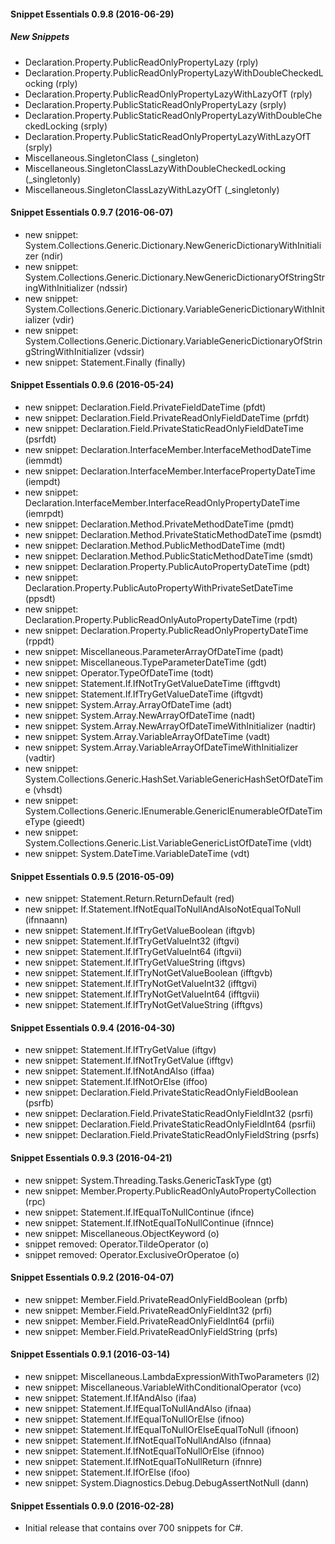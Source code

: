 #### Snippet Essentials 0.9.8 (2016-06-29)

##### New Snippets

* Declaration.Property.PublicReadOnlyPropertyLazy (rply)
* Declaration.Property.PublicReadOnlyPropertyLazyWithDoubleCheckedLocking (rply)
* Declaration.Property.PublicReadOnlyPropertyLazyWithLazyOfT (rply)
* Declaration.Property.PublicStaticReadOnlyPropertyLazy (srply)
* Declaration.Property.PublicStaticReadOnlyPropertyLazyWithDoubleCheckedLocking (srply)
* Declaration.Property.PublicStaticReadOnlyPropertyLazyWithLazyOfT (srply)
* Miscellaneous.SingletonClass (_singleton)
* Miscellaneous.SingletonClassLazyWithDoubleCheckedLocking (_singletonly)
* Miscellaneous.SingletonClassLazyWithLazyOfT (_singletonly)

#### Snippet Essentials 0.9.7 (2016-06-07)

* new snippet: System.Collections.Generic.Dictionary.NewGenericDictionaryWithInitializer (ndir)
* new snippet: System.Collections.Generic.Dictionary.NewGenericDictionaryOfStringStringWithInitializer (ndssir)
* new snippet: System.Collections.Generic.Dictionary.VariableGenericDictionaryWithInitializer (vdir)
* new snippet: System.Collections.Generic.Dictionary.VariableGenericDictionaryOfStringStringWithInitializer (vdssir)
* new snippet: Statement.Finally (finally)

#### Snippet Essentials 0.9.6 (2016-05-24)

* new snippet: Declaration.Field.PrivateFieldDateTime (pfdt)
* new snippet: Declaration.Field.PrivateReadOnlyFieldDateTime (prfdt)
* new snippet: Declaration.Field.PrivateStaticReadOnlyFieldDateTime (psrfdt)
* new snippet: Declaration.InterfaceMember.InterfaceMethodDateTime (iemmdt)
* new snippet: Declaration.InterfaceMember.InterfacePropertyDateTime (iempdt)
* new snippet: Declaration.InterfaceMember.InterfaceReadOnlyPropertyDateTime (iemrpdt)
* new snippet: Declaration.Method.PrivateMethodDateTime (pmdt)
* new snippet: Declaration.Method.PrivateStaticMethodDateTime (psmdt)
* new snippet: Declaration.Method.PublicMethodDateTime (mdt)
* new snippet: Declaration.Method.PublicStaticMethodDateTime (smdt)
* new snippet: Declaration.Property.PublicAutoPropertyDateTime (pdt)
* new snippet: Declaration.Property.PublicAutoPropertyWithPrivateSetDateTime (ppsdt)
* new snippet: Declaration.Property.PublicReadOnlyAutoPropertyDateTime (rpdt)
* new snippet: Declaration.Property.PublicReadOnlyPropertyDateTime (rppdt)
* new snippet: Miscellaneous.ParameterArrayOfDateTime (padt)
* new snippet: Miscellaneous.TypeParameterDateTime (gdt)
* new snippet: Operator.TypeOfDateTime (todt)
* new snippet: Statement.If.IfNotTryGetValueDateTime (ifftgvdt)
* new snippet: Statement.If.IfTryGetValueDateTime (iftgvdt)
* new snippet: System.Array.ArrayOfDateTime (adt)
* new snippet: System.Array.NewArrayOfDateTime (nadt)
* new snippet: System.Array.NewArrayOfDateTimeWithInitializer (nadtir)
* new snippet: System.Array.VariableArrayOfDateTime (vadt)
* new snippet: System.Array.VariableArrayOfDateTimeWithInitializer (vadtir)
* new snippet: System.Collections.Generic.HashSet.VariableGenericHashSetOfDateTime (vhsdt)
* new snippet: System.Collections.Generic.IEnumerable.GenericIEnumerableOfDateTimeType (gieedt)
* new snippet: System.Collections.Generic.List.VariableGenericListOfDateTime (vldt)
* new snippet: System.DateTime.VariableDateTime (vdt)

#### Snippet Essentials 0.9.5 (2016-05-09)
* new snippet: Statement.Return.ReturnDefault (red)
* new snippet: If.Statement.IfNotEqualToNullAndAlsoNotEqualToNull (ifnnaann)
* new snippet: Statement.If.IfTryGetValueBoolean (iftgvb)
* new snippet: Statement.If.IfTryGetValueInt32 (iftgvi)
* new snippet: Statement.If.IfTryGetValueInt64 (iftgvii)
* new snippet: Statement.If.IfTryGetValueString (iftgvs)
* new snippet: Statement.If.IfTryNotGetValueBoolean (ifftgvb)
* new snippet: Statement.If.IfTryNotGetValueInt32 (ifftgvi)
* new snippet: Statement.If.IfTryNotGetValueInt64 (ifftgvii)
* new snippet: Statement.If.IfTryNotGetValueString (ifftgvs)

#### Snippet Essentials 0.9.4 (2016-04-30)
* new snippet: Statement.If.IfTryGetValue (iftgv)
* new snippet: Statement.If.IfNotTryGetValue (ifftgv)
* new snippet: Statement.If.IfNotAndAlso (iffaa)
* new snippet: Statement.If.IfNotOrElse (iffoo)
* new snippet: Declaration.Field.PrivateStaticReadOnlyFieldBoolean (psrfb)
* new snippet: Declaration.Field.PrivateStaticReadOnlyFieldInt32 (psrfi)
* new snippet: Declaration.Field.PrivateStaticReadOnlyFieldInt64 (psrfii)
* new snippet: Declaration.Field.PrivateStaticReadOnlyFieldString (psrfs)

#### Snippet Essentials 0.9.3 (2016-04-21)
* new snippet: System.Threading.Tasks.GenericTaskType (gt)
* new snippet: Member.Property.PublicReadOnlyAutoPropertyCollection (rpc)
* new snippet: Statement.If.IfEqualToNullContinue (ifnce)
* new snippet: Statement.If.IfNotEqualToNullContinue (ifnnce)
* new snippet: Miscellaneous.ObjectKeyword (o)
* snippet removed: Operator.TildeOperator (o)
* snippet removed: Operator.ExclusiveOrOperatoe (o)

#### Snippet Essentials 0.9.2 (2016-04-07)
* new snippet: Member.Field.PrivateReadOnlyFieldBoolean (prfb)
* new snippet: Member.Field.PrivateReadOnlyFieldInt32 (prfi)
* new snippet: Member.Field.PrivateReadOnlyFieldInt64 (prfii)
* new snippet: Member.Field.PrivateReadOnlyFieldString (prfs)

#### Snippet Essentials 0.9.1 (2016-03-14)
* new snippet: Miscellaneous.LambdaExpressionWithTwoParameters (l2)
* new snippet: Miscellaneous.VariableWithConditionalOperator (vco)
* new snippet: Statement.If.IfAndAlso (ifaa)
* new snippet: Statement.If.IfEqualToNullAndAlso (ifnaa)
* new snippet: Statement.If.IfEqualToNullOrElse (ifnoo)
* new snippet: Statement.If.IfEqualToNullOrElseEqualToNull (ifnoon)
* new snippet: Statement.If.IfNotEqualToNullAndAlso (ifnnaa)
* new snippet: Statement.If.IfNotEqualToNullOrElse (ifnnoo)
* new snippet: Statement.If.IfNotEqualToNullReturn (ifnnre)
* new snippet: Statement.If.IfOrElse (ifoo)
* new snippet: System.Diagnostics.Debug.DebugAssertNotNull (dann)

#### Snippet Essentials 0.9.0 (2016-02-28)
* Initial release that contains over 700 snippets for C#.
